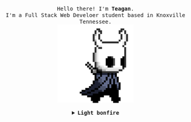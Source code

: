 <p align="center">
  <br>
  <samp>
    Hello there! I'm <b><a rel="nofollow noopener noreferrer" target="_blank">Teagan</a></b>.
    <br>I'm a Full Stack Web Develoer student based in Knoxville Tennessee.<br>

</samp>

  <img src="https://raw.githubusercontent.com/TanZng/TanZng/master/assets/hollor_knight3.gif" width="200"/>

</p>


<details align="center">

<summary> <b> <samp> Light bonfire </samp></b></summary>
<samp>
 <b><h2 style="color: #fc6203">B O N F I R E &nbsp; L I T !</h2> </b>

<img src="https://raw.githubusercontent.com/TanZng/TanZng/master/assets/bonefire.gif" width="200"/>


<h2>• I'm passionate about working with/on open source code for self-taught developers to use to advance their skills.</h2>
<h2>• Currently I am working on <a href="https://github.com/Lambda-School-Labs/micro-fund-fe-a" alt="Citrics link">Microfund</a></h2>

<p align="center">
  <a rel="nofollow noopener noreferrer" target="_blank" href="https://www.linkedin.com/in/teagankeith//">
  <img src="https://raw.githubusercontent.com/TanZng/TanZng/master/assets/linkedin.png" width="30px" alt="LinkedIn"></a>
  &nbsp; &nbsp;
  <a rel="nofollow noopener noreferrer" target="_blank" href="https://twitter.com/teagankeith">
  <img src="https://raw.githubusercontent.com/TanZng/TanZng/master/assets/twitter.png" width="30px" alt="Twitter"></a>
  &nbsp; &nbsp;
<!--   <a rel="nofollow noopener noreferrer" target="_blank" href="teagankeith@protonmail.com">
  <img src="https://encrypted-tbn0.gstatic.com/images?q=tbn%3AANd9GcS81HjuySvO4lw4a1toQ2c5iHtQq6F1eji4fw&usqp=CAU" width="30px" alt="Email"></a>
  &nbsp; &nbsp; -->
</p> 


</samp>
</details>
